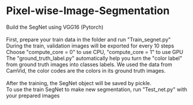 # Pixel-wise-Image-Segmentation
Build the SegNet using VGG16 (Pytorch) <br>
<br>
First, prepare your train data in the folder and run "Train_segnet.py" <br>
During the train, validation images will be exported for every 10 steps <br>
Choose "compute_core = 0" to use CPU, "compute_core = 1" to use GPU <br>
The "ground_truth_label.py" automatically help you turn the "color label" from ground truth images into classes labels. 
We used the data from CamVid, the color codes are the colors in its ground truth images.<br>
<br>
After the training, the SegNet object will be saved by pickle. <br>
To use the train SegNet to make new segmentation, run "Test_net.py" with your prepared images<br>


